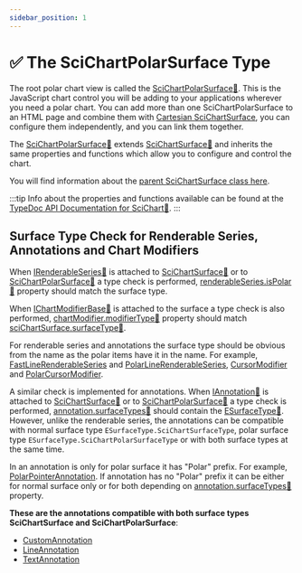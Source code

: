 ```yaml
---
sidebar_position: 1
---
```


# ✅ The SciChartPolarSurface Type

The root polar chart view is called the [SciChartPolarSurface:blue_book:](https://www.scichart.com/documentation/js/v4/typedoc/classes/scichartpolarsurface.html). This is the JavaScript chart control you will be adding to your applications wherever you need a polar chart. You can add more than one SciChartPolarSurface to an HTML page and combine them with [Cartesian SciChartSurface](/docs/2d-charts/surface/scichart-surface-type-overview/index.md), you can configure them independently, and you can link them together.

The [SciChartPolarSurface:blue_book:](https://www.scichart.com/documentation/js/v4/typedoc/classes/scichartpolarsurface.html) extends [SciChartSurface:blue_book:](https://www.scichart.com/documentation/js/v4/typedoc/classes/scichartsurface.html) and inherits the same properties and functions which allow you to configure and control the chart.

You will find information about the [parent SciChartSurface class here](/docs/2d-charts/surface/scichart-surface-type-overview/index.md).

:::tip
Info about the properties and functions available can be found at the [TypeDoc API Documentation for SciChart:blue_book:](https://www.scichart.com/documentation/js/v4/typedoc/index.html).
:::


## Surface Type Check for Renderable Series, Annotations and Chart Modifiers

When [IRenderableSeries:blue_book:](https://www.scichart.com/documentation/js/v4/typedoc/interfaces/irenderableseries.html) is attached to [SciChartSurface:blue_book:](https://www.scichart.com/documentation/js/v4/typedoc/classes/scichartsurface.html) or to [SciChartPolarSurface:blue_book:](https://www.scichart.com/documentation/js/v4/typedoc/classes/scichartpolarsurface.html) a type check is performed, [renderableSeries.isPolar:blue_book:](https://www.scichart.com/documentation/js/v4/typedoc/interfaces/irenderableseries.html#ispolar) property should match the surface type.

When [IChartModifierBase:blue_book:](https://www.scichart.com/documentation/js/v4/typedoc/interfaces/ichartmodifierbase.html) is attached to the surface a type check is also performed, [chartModifier.modifierType:blue_book:](https://www.scichart.com/documentation/js/v4/typedoc/interfaces/ichartmodifierbase.html#modifiertype) property should match [sciChartSurface.surfaceType:blue_book:](https://www.scichart.com/documentation/js/v4/typedoc/classes/scichartsurface.html#surfacetype).

For renderable series and annotations the surface type should be obvious from the name as the polar items have it in the name. For example, [FastLineRenderableSeries](/docs/2d-charts/chart-types/fast-line-renderable-series/README.md) and [PolarLineRenderableSeries](/docs/2d-charts/chart-types/polar-line-renderable-series/index.mdx), [CursorModifier](/docs/2d-charts/chart-modifier-api/cursor-modifier/cursor-modifier-overview/README.md) and [PolarCursorModifier](/docs/2d-charts/chart-modifier-api/polar-modifiers/polar-cursor-modifier/README.mdx).

A similar check is implemented for annotations. When [IAnnotation:blue_book:](https://www.scichart.com/documentation/js/v4/typedoc/interfaces/iannotation.html) is attached to [SciChartSurface:blue_book:](https://www.scichart.com/documentation/js/v4/typedoc/classes/scichartsurface.html) or to [SciChartPolarSurface:blue_book:](https://www.scichart.com/documentation/js/v4/typedoc/classes/scichartpolarsurface.html) a type check is performed, [annotation.surfaceTypes:blue_book:](https://www.scichart.com/documentation/js/v4/typedoc/interfaces/iannotation.html#surfacetypes) should contain the [ESurfaceType:blue_book:](https://www.scichart.com/documentation/js/v4/typedoc/enums/esurfacetype.html). However, unlike the renderable series, the annotations can be compatible with normal surface type `ESurfaceType.SciChartSurfaceType`, polar surface type `ESurfaceType.SciChartPolarSurfaceType` or with both surface types at the same time.

In an annotation is only for polar surface it has "Polar" prefix. For example, [PolarPointerAnnotation](/docs/2d-charts/annotations-api/polar-pointer-annotation/README.mdx). If annotation has no "Polar" prefix it can be either for normal surface only or for both depending on  [annotation.surfaceTypes:blue_book:](https://www.scichart.com/documentation/js/v4/typedoc/interfaces/iannotation.html#surfacetypes) property.

**These are the annotations compatible with both surface types SciChartSurface and SciChartPolarSurface**:

- [CustomAnnotation](/docs/2d-charts/annotations-api/custom-annotation/README.md)
- [LineAnnotation](/docs/2d-charts/annotations-api/line-annotation/README.md)
- [TextAnnotation](/docs/2d-charts/annotations-api/text-annotation/README.md)


